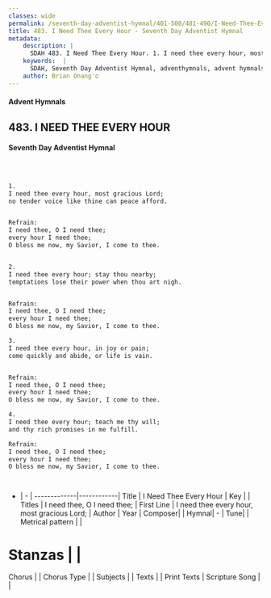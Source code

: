 ```yaml
---
classes: wide
permalink: /seventh-day-adventist-hymnal/401-500/481-490/I-Need-Thee-Every-Hour/
title: 483. I Need Thee Every Hour - Seventh Day Adventist Hymnal
metadata:
    description: |
      SDAH 483. I Need Thee Every Hour. 1. I need thee every hour, most gracious Lord; no tender voice like thine can peace afford. 
    keywords:  |
      SDAH, Seventh Day Adventist Hymnal, adventhymnals, advent hymnals, I Need Thee Every Hour, I need thee every hour, most gracious Lord; ,I need thee, O I need thee;
    author: Brian Onang'o
---
```


#### Advent Hymnals
## 483. I NEED THEE EVERY HOUR
#### Seventh Day Adventist Hymnal

```txt



1.
I need thee every hour, most gracious Lord;
no tender voice like thine can peace afford.


Refrain:
I need thee, O I need thee;
every hour I need thee;
O bless me now, my Savior, I come to thee.


2.
I need thee every hour; stay thou nearby;
temptations lose their power when thou art nigh.


Refrain:
I need thee, O I need thee;
every hour I need thee;
O bless me now, my Savior, I come to thee.

3.
I need thee every hour, in joy or pain;
come quickly and abide, or life is vain.


Refrain:
I need thee, O I need thee;
every hour I need thee;
O bless me now, my Savior, I come to thee.

4.
I need thee every hour; teach me thy will;
and thy rich promises in me fulfill.

Refrain:
I need thee, O I need thee;
every hour I need thee;
O bless me now, my Savior, I come to thee.




```

- |   -  |
-------------|------------|
Title | I Need Thee Every Hour |
Key |  |
Titles | I need thee, O I need thee; |
First Line | I need thee every hour, most gracious Lord; |
Author | 
Year | 
Composer|  |
Hymnal|  - |
Tune|  |
Metrical pattern | |
# Stanzas |  |
Chorus |  |
Chorus Type |  |
Subjects |  |
Texts |  |
Print Texts | 
Scripture Song |  |
  
